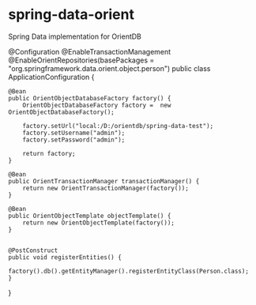 spring-data-orient
==================

Spring Data implementation for OrientDB


@Configuration
@EnableTransactionManagement
@EnableOrientRepositories(basePackages = "org.springframework.data.orient.object.person")
public class ApplicationConfiguration {

    @Bean
    public OrientObjectDatabaseFactory factory() {
        OrientObjectDatabaseFactory factory =  new OrientObjectDatabaseFactory();
        
        factory.setUrl("local:/D:/orientdb/spring-data-test");
        factory.setUsername("admin");
        factory.setPassword("admin");
        
        return factory;
    }
    
    @Bean
    public OrientTransactionManager transactionManager() {
        return new OrientTransactionManager(factory());
    }
    
    @Bean
    public OrientObjectTemplate objectTemplate() {
        return new OrientObjectTemplate(factory());
    }
    
        
    @PostConstruct
    public void registerEntities() {
        factory().db().getEntityManager().registerEntityClass(Person.class);
    }
}
